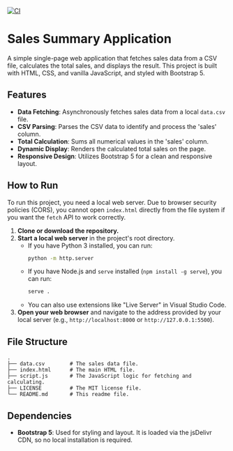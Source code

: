 [![CI](https://github.com/Aruveer/sum-of-sales-92bdf97d-8f46-4be9-a8e4-a1efae5687f5/actions/workflows/ci.yml/badge.svg)](https://github.com/Aruveer/sum-of-sales-92bdf97d-8f46-4be9-a8e4-a1efae5687f5/actions/workflows/ci.yml)


# Sales Summary Application

A simple single-page web application that fetches sales data from a CSV file, calculates the total sales, and displays the result. This project is built with HTML, CSS, and vanilla JavaScript, and styled with Bootstrap 5.

## Features

- **Data Fetching**: Asynchronously fetches sales data from a local `data.csv` file.
- **CSV Parsing**: Parses the CSV data to identify and process the 'sales' column.
- **Total Calculation**: Sums all numerical values in the 'sales' column.
- **Dynamic Display**: Renders the calculated total sales on the page.
- **Responsive Design**: Utilizes Bootstrap 5 for a clean and responsive layout.

## How to Run

To run this project, you need a local web server. Due to browser security policies (CORS), you cannot open `index.html` directly from the file system if you want the `fetch` API to work correctly.

1.  **Clone or download the repository.**
2.  **Start a local web server** in the project's root directory.
    - If you have Python 3 installed, you can run:
      ```bash
      python -m http.server
      ```
    - If you have Node.js and `serve` installed (`npm install -g serve`), you can run:
      ```bash
      serve .
      ```
    - You can also use extensions like "Live Server" in Visual Studio Code.
3.  **Open your web browser** and navigate to the address provided by your local server (e.g., `http://localhost:8000` or `http://127.0.0.1:5500`).

## File Structure

```
.
├── data.csv        # The sales data file.
├── index.html      # The main HTML file.
├── script.js       # The JavaScript logic for fetching and calculating.
├── LICENSE         # The MIT license file.
└── README.md       # This readme file.
```

## Dependencies

- **Bootstrap 5**: Used for styling and layout. It is loaded via the jsDelivr CDN, so no local installation is required.
